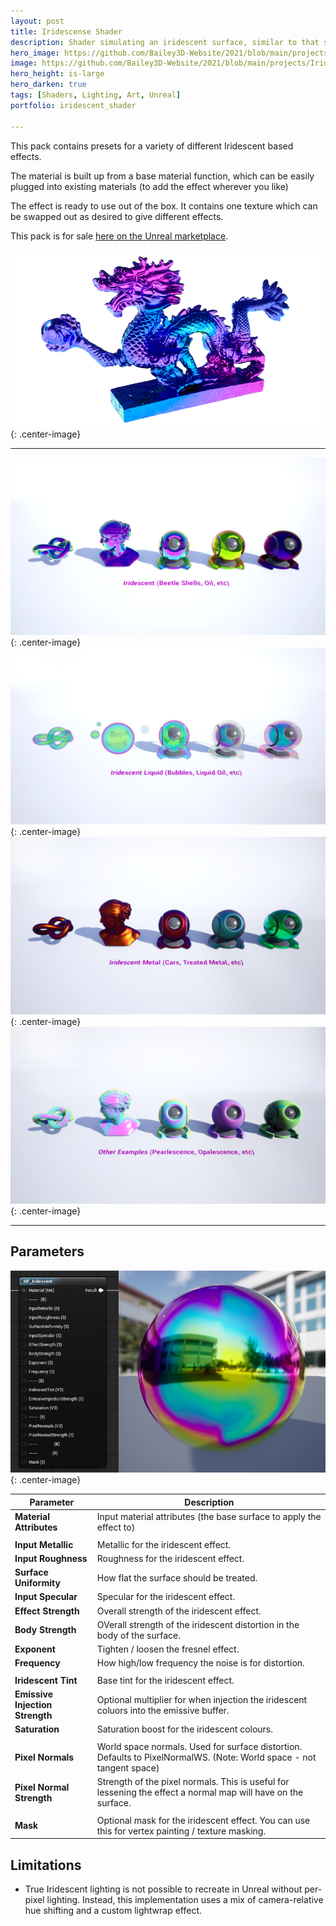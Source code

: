 ```yaml
---
layout: post
title: Iridescense Shader
description: Shader simulating an iridescent surface, similar to that seen in Oil and Beetle shells.
hero_image: https://github.com/Bailey3D-Website/2021/blob/main/projects/Iridescent/thumb.png?raw=true
image: https://github.com/Bailey3D-Website/2021/blob/main/projects/Iridescent/thumb.png?raw=true
hero_height: is-large
hero_darken: true
tags: [Shaders, Lighting, Art, Unreal]
portfolio: iridescent_shader

---
```

This pack contains presets for a variety of different Iridescent based effects.

The material is built up from a base material function, which can be easily plugged into existing materials (to add the effect wherever you like)

The effect is ready to use out of the box. It contains one texture which can be swapped out as desired to give different effects.

This pack is for sale [here on the Unreal marketplace](https://www.fab.com/listings/4e908bd7-2fae-4d5e-a913-12a014fad980).

![Image](https://github.com/Bailey3D-Website/2021/blob/main/projects/Iridescent/thumb.png?raw=true){: .center-image}

------

![Image](https://github.com/Bailey3D-Website/2021/blob/main/projects/Iridescent/img_01.png?raw=true){: .center-image}
![Image](https://github.com/Bailey3D-Website/2021/blob/main/projects/Iridescent/img_02.png?raw=true){: .center-image}
![Image](https://github.com/Bailey3D-Website/2021/blob/main/projects/Iridescent/img_03.png?raw=true){: .center-image}
![Image](https://github.com/Bailey3D-Website/2021/blob/main/projects/Iridescent/img_04.png?raw=true){: .center-image}

------


## Parameters

![Image](https://github.com/Bailey3D-Website/2021/blob/main/projects/Iridescent/parameters.png?raw=true){: .center-image}

| Parameter | Description |
| --- | --- |
| <b>Material Attributes</b> | Input material attributes (the base surface to apply the effect to) |
|||
| <b>Input Metallic</b> | Metallic for the iridescent effect. |
| <b>Input Roughness</b> | Roughness for the iridescent effect. |
| <b>Surface Uniformity</b> | How flat the surface should be treated. |
| <b>Input Specular</b> | Specular for the iridescent effect.  |
| <b>Effect Strength</b> | Overall strength of the iridescent effect. |
| <b>Body Strength</b> | OVerall strength of the iridescent distortion in the body of the surface. |
| <b>Exponent</b> | Tighten / loosen the fresnel effect. |
| <b>Frequency</b> | How high/low frequency the noise is for distortion. |
|||
| <b>Iridescent Tint</b> | Base tint for the iridescent effect. |
| <b>Emissive Injection Strength</b> | Optional multiplier for when injection the iridescent coluors into the emissive buffer. |
| <b>Saturation</b> | Saturation boost for the iridescent colours. |
|||
| <b>Pixel Normals</b> | World space normals. Used for surface distortion. Defaults to PixelNormalWS. (Note: World space - not tangent space) |
| <b>Pixel Normal Strength</b> | Strength of the pixel normals. This is useful for lessening the effect a normal map will have on the surface. |
|||
| <b>Mask</b> | Optional mask for the iridescent effect. You can use this for vertex painting / texture masking. |


## Limitations

- True Iridescent lighting is not possible to recreate in Unreal without per-pixel lighting. Instead, this implementation uses a mix of camera-relative hue shifting and a custom lightwrap effect.
